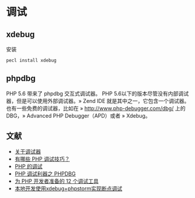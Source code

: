 # 调试

## xdebug

安装 

```shell
pecl install xdebug
```

## phpdbg

PHP 5.6 带来了 phpdbg 交互式调试器。 PHP 5.6以下的版本尽管没有内部调试器，但是可以使用外部调试器。» Zend IDE 就是其中之一，它包含一个调试器。也有一些免费的调试器，比如在 » http://www.php-debugger.com/dbg/ 上的 DBG，» Advanced PHP Debugger（APD）或者 » Xdebug。

## 文献

- [关于调试器](http://php.net/manual/zh/debugger-about.php)
- [有哪些 PHP 调试技巧？](https://www.zhihu.com/question/20348619)
- [PHP 的调试](http://php.net/manual/zh/debugger.php)
- [PHP 调试利器之 PHPDBG](http://blog.jobbole.com/97714/)
- [为 PHP 开发者准备的 12 个调试工具](http://www.oschina.net/translate/12-php-debugging-tools-for-developers)
- [本地开发使用xdebug+phpstorm实现断点调试](http://www.ekan001.com/articles/27)

